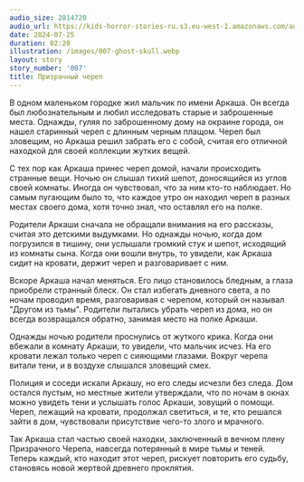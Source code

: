 ```yaml
---
audio_size: 2814720
audio_url: https://kids-horror-stories-ru.s3.eu-west-1.amazonaws.com/audio/007-ghost-skull.mp3
date: 2024-07-25
duration: 02:20
illustration: /images/007-ghost-skull.webp
layout: story
story_number: '007'
title: Призрачный череп
---
```


В одном маленьком городке жил мальчик по имени Аркаша. Он всегда был любознательным и любил исследовать старые и заброшенные места. Однажды, гуляя по заброшенному дому на окраине города, он нашел старинный череп с длинным черным плащом. Череп был зловещим, но Аркаша решил забрать его с собой, считая его отличной находкой для своей коллекции жутких вещей.

С тех пор как Аркаша принес череп домой, начали происходить странные вещи. Ночью он слышал тихий шепот, доносящийся из углов своей комнаты. Иногда он чувствовал, что за ним кто-то наблюдает. Но самым пугающим было то, что каждое утро он находил череп в разных местах своего дома, хотя точно знал, что оставлял его на полке.

Родители Аркаши сначала не обращали внимания на его рассказы, считая это детскими выдумками. Но однажды ночью, когда дом погрузился в тишину, они услышали громкий стук и шепот, исходящий из комнаты сына. Когда они вошли внутрь, то увидели, как Аркаша сидит на кровати, держит череп и разговаривает с ним.

Вскоре Аркаша начал меняться. Его лицо становилось бледным, а глаза приобрели странный блеск. Он стал избегать дневного света, а по ночам проводил время, разговаривая с черепом, который он называл "Другом из тьмы". Родители пытались убрать череп из дома, но он всегда возвращался обратно, занимая место на полке Аркаши.

Однажды ночью родители проснулись от жуткого крика. Когда они вбежали в комнату Аркаши, то увидели, что мальчик исчез. На его кровати лежал только череп с сияющими глазами. Вокруг черепа витали тени, и в воздухе слышался зловещий смех.

Полиция и соседи искали Аркашу, но его следы исчезли без следа. Дом остался пустым, но местные жители утверждали, что по ночам в окнах можно увидеть тени и услышать голос Аркаши, зовущий о помощи. Череп, лежащий на кровати, продолжал светиться, и те, кто решался зайти в дом, чувствовали присутствие чего-то злого и мрачного.

Так Аркаша стал частью своей находки, заключенный в вечном плену Призрачного Черепа, навсегда потерянный в мире тьмы и теней. Теперь каждый, кто находит этот череп, рискует повторить его судьбу, становясь новой жертвой древнего проклятия.